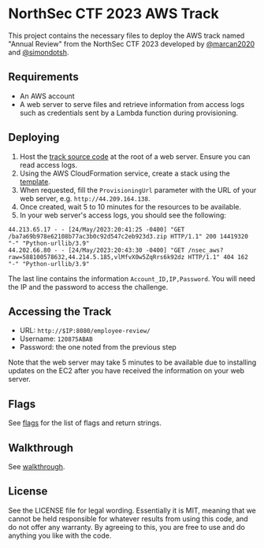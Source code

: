 # NorthSec CTF 2023 AWS Track
This project contains the necessary files to deploy the AWS track named "Annual Review" from the NorthSec CTF 2023 developed by [@marcan2020](https://twitter.com/marcan2020) and [@simondotsh](https://twitter.com/simondotsh).

## Requirements
* An AWS account
* A web server to serve files and retrieve information from access logs such as credentials sent by a Lambda function during provisioning.

## Deploying
1. Host the [track source code](provisioning/ba7a69b978e62108b77ac3b0c92d547c2eb923d3.zip) at the root of a web server. Ensure you can read access logs.
2. Using the AWS CloudFormation service, create a stack using the [template](provisioning/template.yaml).
3. When requested, fill the `ProvisioningUrl` parameter with the URL of your web server, e.g. `http://44.209.164.138`.
4. Once created, wait 5 to 10 minutes for the resources to be available.
5. In your web server's access logs, you should see the following:
```
44.213.65.17 - - [24/May/2023:20:41:25 -0400] "GET /ba7a69b978e62108b77ac3b0c92d547c2eb923d3.zip HTTP/1.1" 200 14419320 "-" "Python-urllib/3.9"
44.202.66.80 - - [24/May/2023:20:43:30 -0400] "GET /nsec_aws?raw=588100578632,44.214.5.185,vlMfvX0w5ZqRrs6k92dz HTTP/1.1" 404 162 "-" "Python-urllib/3.9"
```

The last line contains the information `Account_ID,IP,Password`. You will need the IP and the password to access the challenge.

## Accessing the Track
* URL: `http://$IP:8080/employee-review/`
* Username: `120875ABAB`
* Password: the one noted from the previous step

Note that the web server may take 5 minutes to be available due to installing updates on the EC2 after you have received the information on your web server.

## Flags
See [flags](flags/flags.md) for the list of flags and return strings.

## Walkthrough
See [walkthrough](walkthrough/walkthrough.md).

## License
See the LICENSE file for legal wording. Essentially it is MIT, meaning that we cannot be held responsible for whatever results from using this code, and do not offer any warranty. By agreeing to this, you are free to use and do anything you like with the code.
